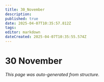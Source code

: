 ```yaml
---
title: 30_November
description: 
published: true
date: 2025-04-07T10:35:57.812Z
tags: 
editor: markdown
dateCreated: 2025-04-07T10:35:55.574Z
---
```


# 30 November

*This page was auto-generated from structure.*
